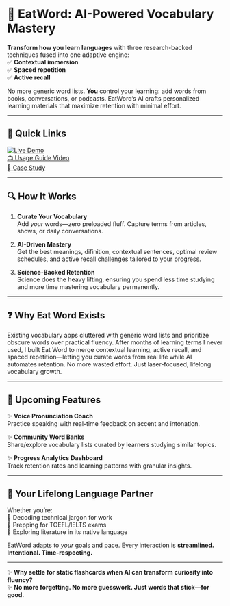 # 🚀 EatWord: AI-Powered Vocabulary Mastery

**Transform how you learn languages** with three research-backed techniques fused into one adaptive engine:  
✅ **Contextual immersion**  
✅ **Spaced repetition**  
✅ **Active recall**

No more generic word lists. **You** control your learning: add words from books, conversations, or podcasts. EatWord’s AI crafts personalized learning materials that maximize retention with minimal effort.

---

## 🔗 Quick Links

[![Live Demo](https://img.shields.io/badge/%F0%9F%9A%80-Live_Demo-2EA44F)](your-url-here)  
[📺 Usage Guide Video](your-url-here)  
[📖 Case Study](your-url-here)

---

## 🔍 How It Works

1. **Curate Your Vocabulary**  
   Add _your_ words—zero preloaded fluff. Capture terms from articles, shows, or daily conversations.

2. **AI-Driven Mastery**  
   Get the best meanings, difinition, contextual sentences, optimal review schedules, and active recall challenges tailored to your progress.

3. **Science-Backed Retention**  
   Science does the heavy lifting, ensuring you spend less time studying and more time mastering vocabulary permanently.

---

## ❓ Why Eat Word Exists

Existing vocabulary apps cluttered with generic word lists and prioritize obscure words over practical fluency. After months of learning terms I never used, I built Eat Word to merge contextual learning, active recall, and spaced repetition—letting you curate words from real life while AI automates retention. No more wasted effort. Just laser-focused, lifelong vocabulary growth.

---

## 🚧 Upcoming Features

✨ **Voice Pronunciation Coach**  
Practice speaking with real-time feedback on accent and intonation.

✨ **Community Word Banks**  
Share/explore vocabulary lists curated by learners studying similar topics.

✨ **Progress Analytics Dashboard**  
Track retention rates and learning patterns with granular insights.

---

## 🎯 Your Lifelong Language Partner

Whether you’re:  
🔹 Decoding technical jargon for work  
🔹 Prepping for TOEFL/IELTS exams  
🔹 Exploring literature in its native language

EatWord adapts to _your_ goals and pace. Every interaction is **streamlined. Intentional. Time-respecting.**

---

✨ **Why settle for static flashcards when AI can transform curiosity into fluency?**  
✨ **No more forgetting. No more guesswork. Just words that stick—for good.**
